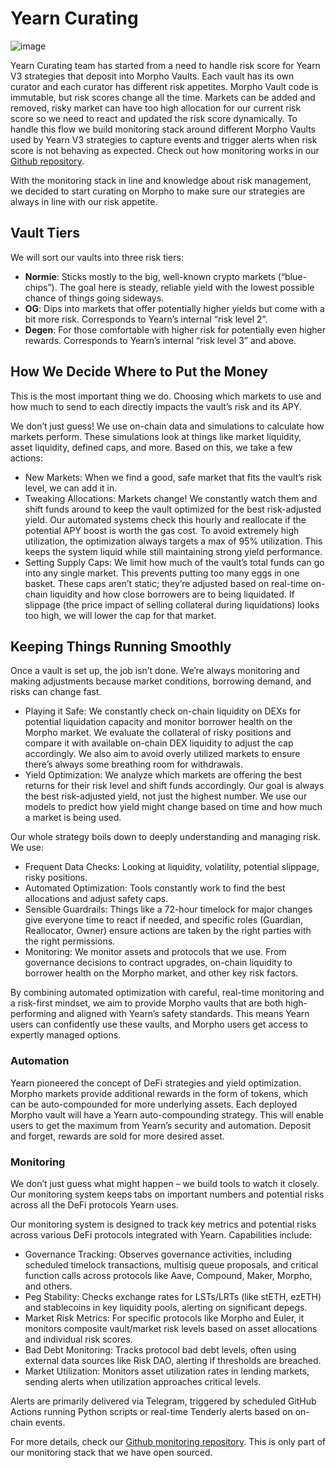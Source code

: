 # Yearn Curating

![image](/img/curating/yearning.jpg)

Yearn Curating team has started from a need to handle risk score for Yearn V3 strategies that deposit into Morpho Vaults. Each vault has its own curator and each curator has different risk appetites. Morpho Vault code is immutable, but risk scores change all the time. Markets can be added and removed, risky market can have too high allocation for our current risk score so we need to react and updated the risk score dynamically. To handle this flow we build monitoring stack around different Morpho Vaults used by Yearn V3 strategies to capture events and trigger alerts when risk score is not behaving as expected. Check out how monitoring works in our [Github repository](https://github.com/yearn/monitoring-scripts-py/tree/main/morpho).

With the monitoring stack in line and knowledge about risk management, we decided to start curating on Morpho to make sure our strategies are always in line with our risk appetite.

## Vault Tiers

We will sort our vaults into three risk tiers:

- **Normie**: Sticks mostly to the big, well-known crypto markets (“blue-chips”). The goal here is steady, reliable yield with the lowest possible chance of things going sideways.
- **OG**: Dips into markets that offer potentially higher yields but come with a bit more risk. Corresponds to Yearn’s internal “risk level 2”.
- **Degen**: For those comfortable with higher risk for potentially even higher rewards. Corresponds to Yearn’s internal “risk level 3” and above.

## How We Decide Where to Put the Money

This is the most important thing we do. Choosing which markets to use and how much to send to each directly impacts the vault’s risk and its APY.

We don’t just guess! We use on-chain data and simulations to calculate how markets perform. These simulations look at things like market liquidity, asset liquidity, defined caps, and more. Based on this, we take a few actions:

- New Markets: When we find a good, safe market that fits the vault’s risk level, we can add it in.
- Tweaking Allocations: Markets change! We constantly watch them and shift funds around to keep the vault optimized for the best risk-adjusted yield. Our automated systems check this hourly and reallocate if the potential APY boost is worth the gas cost. To avoid extremely high utilization, the optimization always targets a max of 95% utilization. This keeps the system liquid while still maintaining strong yield performance.
- Setting Supply Caps: We limit how much of the vault’s total funds can go into any single market. This prevents putting too many eggs in one basket. These caps aren’t static; they’re adjusted based on real-time on-chain liquidity and how close borrowers are to being liquidated. If slippage (the price impact of selling collateral during liquidations) looks too high, we will lower the cap for that market.

## Keeping Things Running Smoothly

Once a vault is set up, the job isn’t done. We’re always monitoring and making adjustments because market conditions, borrowing demand, and risks can change fast.

- Playing it Safe: We constantly check on-chain liquidity on DEXs for potential liquidation capacity and monitor borrower health on the Morpho market. We evaluate the collateral of risky positions and compare it with available on-chain DEX liquidity to adjust the cap accordingly. We also aim to avoid overly utilized markets to ensure there’s always some breathing room for withdrawals.
- Yield Optimization: We analyze which markets are offering the best returns for their risk level and shift funds accordingly. Our goal is always the best risk-adjusted yield, not just the highest number. We use our models to predict how yield might change based on time and how much a market is being used.

Our whole strategy boils down to deeply understanding and managing risk. We use:

- Frequent Data Checks: Looking at liquidity, volatility, potential slippage, risky positions.
- Automated Optimization: Tools constantly work to find the best allocations and adjust safety caps.
- Sensible Guardrails: Things like a 72-hour timelock for major changes give everyone time to react if needed, and specific roles (Guardian, Reallocator, Owner) ensure actions are taken by the right parties with the right permissions.
- Monitoring: We monitor assets and protocols that we use. From governance decisions to contract upgrades, on-chain liquidity to borrower health on the Morpho market, and other key risk factors.

By combining automated optimization with careful, real-time monitoring and a risk-first mindset, we aim to provide Morpho vaults that are both high-performing and aligned with Yearn’s safety standards. This means Yearn users can confidently use these vaults, and Morpho users get access to expertly managed options.

### Automation

Yearn pioneered the concept of DeFi strategies and yield optimization. Morpho markets provide additional rewards in the form of tokens, which can be auto-compounded for more underlying assets. Each deployed Morpho vault will have a Yearn auto-compounding strategy. This will enable users to get the maximum from Yearn’s security and automation. Deposit and forget, rewards are sold for more desired asset.

### Monitoring

We don’t just guess what might happen – we build tools to watch it closely. Our monitoring system keeps tabs on important numbers and potential risks across all the DeFi protocols Yearn uses.

Our monitoring system is designed to track key metrics and potential risks across various DeFi protocols integrated with Yearn.
Capabilities include:

- Governance Tracking: Observes governance activities, including scheduled timelock transactions, multisig queue proposals, and critical function calls across protocols like Aave, Compound, Maker, Morpho, and others.
- Peg Stability: Checks exchange rates for LSTs/LRTs (like stETH, ezETH) and stablecoins in key liquidity pools, alerting on significant depegs.
- Market Risk Metrics: For specific protocols like Morpho and Euler, it monitors composite vault/market risk levels based on asset allocations and individual risk scores.
- Bad Debt Monitoring: Tracks protocol bad debt levels, often using external data sources like Risk DAO, alerting if thresholds are breached.
- Market Utilization: Monitors asset utilization rates in lending markets, sending alerts when utilization approaches critical levels.

Alerts are primarily delivered via Telegram, triggered by scheduled GitHub Actions running Python scripts or real-time Tenderly alerts based on on-chain events.

For more details, check our [Github monitoring repository](https://github.com/yearn/monitoring-scripts-py). This is only part of our monitoring stack that we have open sourced.
